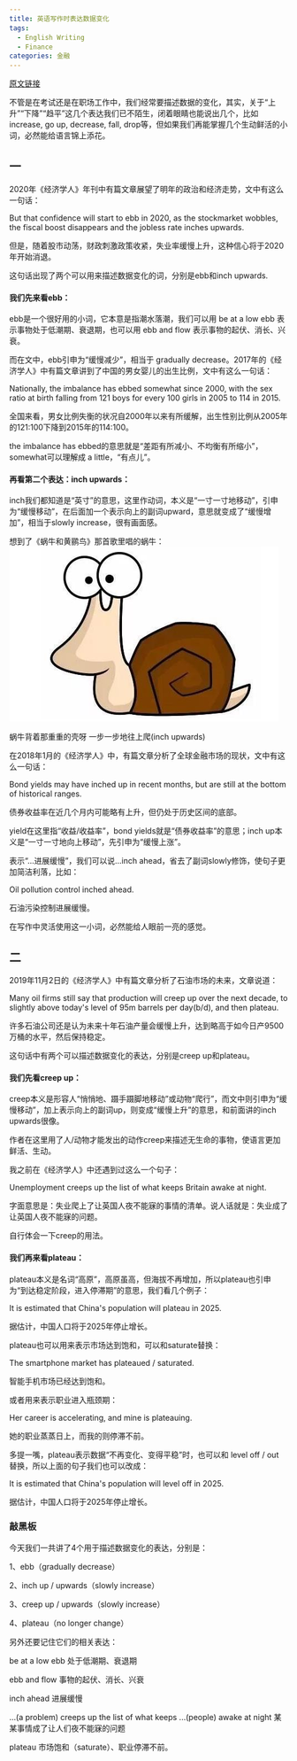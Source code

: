 ```yaml
---
title: 英语写作时表达数据变化
tags:
  - English Writing
  - Finance
categories: 金融
---
```



<!--more-->

[原文链接](https://mp.weixin.qq.com/s?__biz=MzI5MzQ0NjMyMw==&mid=2247486836&idx=1&sn=9793e8373a1f4fa27d87cd3c5a72fb93&chksm=ec70baa8db0733bea5af431ac814d24971cb738d8cef9a80a4efe666523ff95055256d0e83c3&mpshare=1&scene=1&srcid=&sharer_sharetime=1575607547207&sharer_shareid=5210b49cc2220ffe63f555cad51bc02d&key=a310f9cb1b1956da74d6ac5bc60608cd1b9bd545a91d9a7492a4328931a9c674f0dc13c441fc6ecbd87dfc7855ff25cd62e985fa1d9dca60c15f6f3f1b312ace8683dfc413f7d60e3151e8c6793ed634&ascene=1&uin=MTM4ODY4NDAwNg%3D%3D&devicetype=Windows+10&version=62070158&lang=zh_CN&exportkey=Aw0%2BJiWFsUeruEQ72IdvsEA%3D&pass_ticket=asKdiG4YbGftiZD%2FdZW3klubKf4dnicWB6WGxGwtNYlYxITYzfVvFynu5Q899gJD)



不管是在考试还是在职场工作中，我们经常要描述数据的变化，其实，关于“上升”“下降”“趋平”这几个表达我们已不陌生，闭着眼睛也能说出几个，比如increase, go up, decrease, fall, drop等，但如果我们再能掌握几个生动鲜活的小词，必然能给语言锦上添花。



## 一



2020年《经济学人》年刊中有篇文章展望了明年的政治和经济走势，文中有这么一句话： 

But that confidence will start to ebb in 2020, as the stockmarket wobbles, the fiscal boost disappears and the jobless rate inches upwards.

但是，随着股市动荡，财政刺激政策收紧，失业率缓慢上升，这种信心将于2020年开始消退。



这句话出现了两个可以用来描述数据变化的词，分别是ebb和inch upwards.



#### 我们先来看ebb：

ebb是一个很好用的小词，它本意是指潮水落潮，我们可以用 be at a low ebb 表示事物处于低潮期、衰退期，也可以用 ebb and flow 表示事物的起伏、消长、兴衰。

而在文中，ebb引申为“缓慢减少”，相当于 gradually decrease。2017年的《经济学人》中有篇文章讲到了中国的男女婴儿的出生比例，文中有这么一句话：



Nationally, the imbalance has ebbed somewhat since 2000, with the sex ratio at birth falling from 121 boys for every 100 girls in 2005 to 114 in 2015.

全国来看，男女比例失衡的状况自2000年以来有所缓解，出生性别比例从2005年的121:100下降到2015年的114:100。

the imbalance has ebbed的意思就是“差距有所减小、不均衡有所缩小”，somewhat可以理解成 a little，“有点儿”。



#### 再看第二个表达：inch upwards：

inch我们都知道是“英寸”的意思，这里作动词，本义是“一寸一寸地移动”，引申为“缓慢移动”，在后面加一个表示向上的副词upward，意思就变成了“缓慢增加”，相当于slowly increase，很有画面感。

想到了《蜗牛和黄鹂鸟》那首歌里唱的蜗牛：
![8](数据表达/8.jpg)

蜗牛背着那重重的壳呀 一步一步地往上爬(inch upwards)


在2018年1月的《经济学人》中，有篇文章分析了全球金融市场的现状，文中有这么一句话：

Bond yields may have inched up in recent months, but are still at the bottom of historical ranges.

债券收益率在近几个月内可能略有上升，但仍处于历史区间的底部。



yield在这里指“收益/收益率”，bond yields就是“债券收益率”的意思；inch up本义是“一寸一寸地向上移动”，先引申为“缓慢上涨”。



表示“...进展缓慢”，我们可以说...inch ahead，省去了副词slowly修饰，使句子更加简洁利落，比如：

Oil pollution control inched ahead.

石油污染控制进展缓慢。



在写作中灵活使用这一小词，必然能给人眼前一亮的感觉。

 

<!--more-->

## 二



2019年11月2日的《经济学人》中有篇文章分析了石油市场的未来，文章说道：



Many oil firms still say that production will creep up over the next decade, to slightly above today's level of 95m barrels per day(b/d), and then plateau.

许多石油公司还是认为未来十年石油产量会缓慢上升，达到略高于如今日产9500万桶的水平，然后保持稳定。



这句话中有两个可以描述数据变化的表达，分别是creep up和plateau。



#### 我们先看creep up：

creep本义是形容人“悄悄地、蹑手蹑脚地移动”或动物“爬行”，而文中则引申为“缓慢移动”，加上表示向上的副词up，则变成“缓慢上升”的意思，和前面讲的inch upwards很像。

作者在这里用了人/动物才能发出的动作creep来描述无生命的事物，使语言更加鲜活、生动。



我之前在《经济学人》中还遇到过这么一个句子：

Unemployment creeps up the list of what keeps Britain awake at night.

字面意思是：失业爬上了让英国人夜不能寐的事情的清单。说人话就是：失业成了让英国人夜不能寐的问题。

自行体会一下creep的用法。

#### 我们再来看plateau：

plateau本义是名词“高原”，高原虽高，但海拔不再增加，所以plateau也引申为“到达稳定阶段，进入停滞期”的意思，我们看几个例子：

It is estimated that China's population will plateau in 2025.

据估计，中国人口将于2025年停止增长。



plateau也可以用来表示市场达到饱和，可以和saturate替换：

The smartphone market has plateaued / saturated.

智能手机市场已经达到饱和。



或者用来表示职业进入瓶颈期：

Her career is accelerating, and mine is plateauing.

她的职业蒸蒸日上，而我的则停滞不前。



多提一嘴，plateau表示数据“不再变化、变得平稳”时，也可以和 level off / out 替换，所以上面的句子我们也可以改成：

It is estimated that China's population will level off in 2025.

据估计，中国人口将于2025年停止增长。





### 敲黑板

 
今天我们一共讲了4个用于描述数据变化的表达，分别是：

1、ebb（gradually decrease）

2、inch up / upwards（slowly increase）

3、creep up / upwards（slowly increase）

4、plateau（no longer change）



另外还要记住它们的相关表达：

be at a low ebb 处于低潮期、衰退期

ebb and flow 事物的起伏、消长、兴衰

inch ahead 进展缓慢

...(a problem) creeps up the list of what keeps ...(people) awake at night 某某事情成了让人们夜不能寐的问题

plateau 市场饱和（saturate）、职业停滞不前。